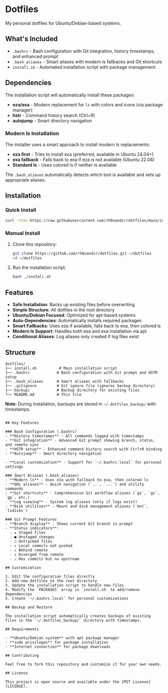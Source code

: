 # Dotfiles

My personal dotfiles for Ubuntu/Debian-based systems.

## What's Included

- `.bashrc` - Bash configuration with Git integration, history timestamps, and enhanced prompt
- `.bash_aliases` - Smart aliases with modern ls fallbacks and Git shortcuts
- `install.sh` - Automated installation script with package management

## Dependencies

The installation script will automatically install these packages:
- **eza/exa** - Modern replacement for `ls` with colors and icons (via package manager)
- **hstr** - Command history search (Ctrl+R)
- **autojump** - Smart directory navigation

### Modern ls Installation

The installer uses a smart approach to install modern ls replacements:
- **eza first** - Tries to install eza (preferred, available in Ubuntu 24.04+)
- **exa fallback** - Falls back to exa if eza is not available (Ubuntu 22.04)
- **Standard ls** - Uses colored ls if neither is available

The `.bash_aliases` automatically detects which tool is available and sets up appropriate aliases.

## Installation

### Quick Install
```bash
curl -fsSL https://raw.githubusercontent.com/rh0vandir/dotfiles/main/install.sh | bash
```

### Manual Install
1. Clone this repository:
   ```bash
   git clone https://github.com/rh0vandir/dotfiles.git ~/dotfiles
   cd ~/dotfiles
   ```

2. Run the installation script:
   ```bash
   bash ./install.sh
   ```

## Features

- **Safe Installation**: Backs up existing files before overwriting
- **Simple Structure**: All dotfiles in the root directory
- **Ubuntu/Debian Focused**: Optimized for apt-based systems
- **Auto-Dependencies**: Automatically installs required packages
- **Smart Fallbacks**: Uses eza if available, falls back to exa, then colored ls
- **Modern ls Support**: Handles both eza and exa installation via apt
- **Conditional Aliases**: Log aliases only created if log files exist

## Structure

```
dotfiles/
├── install.sh          # Main installation script
├── .bashrc            # Bash configuration with Git prompt and HSTR setup
├── .bash_aliases      # Smart aliases with fallbacks
├── .gitignore         # Git ignore file (ignores backup directory)
├── backup/            # Backup directory for existing files
└── README.md          # This file
```

**Note**: During installation, backups are stored in `~/.dotfiles_backup/` with timestamps.
```

## Key Features

### Bash Configuration (.bashrc)
- **History timestamps** - All commands logged with timestamps
- **Git integration** - Advanced Git prompt showing branch, status, and remote sync
- **HSTR setup** - Enhanced command history search with Ctrl+R binding
- **Autojump** - Smart directory navigation

- **Local customization** - Support for `~/.bashrc.local` for personal settings

### Smart Aliases (.bash_aliases)
- **Modern ls** - Uses eza with fallback to exa, then colored ls
- **QOL aliases** - Quick navigation (`..`, `...`) and utility commands
- **Git shortcuts** - Comprehensive Git workflow aliases (`gs`, `gc`, `gp`, etc.)
- **Log viewing** - System log aliases (only if logs exist)
- **Disk utilities** - Mount and disk management aliases (`mnt`, `lsdisks`)

### Git Prompt Features
- **Branch display** - Shows current Git branch in prompt
- **Status indicators**:
  - ★ Staged files
  - ● Unstaged changes  
  - ○ Untracked files
  - ↑ Local commits not pushed
  - ↓ Behind remote
  - ↕ Diverged from remote
  - ⚠ Has commits but no upstream

## Customization

1. Edit the configuration files directly
2. Add new dotfiles to the root directory
3. Update the installation script to handle new files
4. Modify the `PACKAGES` array in `install.sh` to add/remove dependencies
5. Create `~/.bashrc.local` for personal customizations

## Backup and Restore

The installation script automatically creates backups of existing files in the `~/.dotfiles_backup/` directory with timestamps.

## Requirements

- **Ubuntu/Debian system** with apt package manager
- **sudo privileges** for package installation
- **Internet connection** for package downloads

## Contributing

Feel free to fork this repository and customize it for your own needs.

## License

This project is open source and available under the [MIT License](LICENSE). 
